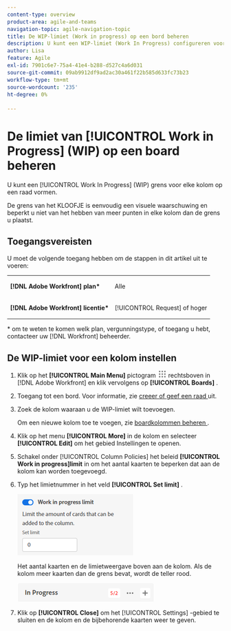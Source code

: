 ```yaml
---
content-type: overview
product-area: agile-and-teams
navigation-topic: agile-navigation-topic
title: De WIP-limiet (Work in progress) op een bord beheren
description: U kunt een WIP-limiet (Work In Progress) configureren voor elke kolom op een board.
author: Lisa
feature: Agile
exl-id: 7901c6e7-75a4-41e4-b288-d527c4a6d031
source-git-commit: 09ab9912df9ad2ac30a461f22b585d633fc73b23
workflow-type: tm+mt
source-wordcount: '235'
ht-degree: 0%

---
```


# De limiet van [!UICONTROL Work in Progress] (WIP) op een board beheren

U kunt een [!UICONTROL Work In Progress] (WIP) grens voor elke kolom op een raad vormen.

De grens van het KLOOFJE is eenvoudig een visuele waarschuwing en beperkt u niet van het hebben van meer punten in elke kolom dan de grens u plaatst.

## Toegangsvereisten

U moet de volgende toegang hebben om de stappen in dit artikel uit te voeren:

<table style="table-layout:auto"> 
 <col> 
 </col> 
 <col> 
 </col> 
 <tbody> 
  <tr> 
   <td role="rowheader"><strong>[!DNL Adobe Workfront] plan*</strong></td> 
   <td> <p>Alle</p> </td> 
  </tr> 
  <tr> 
   <td role="rowheader"><strong>[!DNL Adobe Workfront] licentie*</strong></td> 
   <td> <p>[!UICONTROL Request] of hoger</p> </td> 
  </tr> 
 </tbody> 
</table>

&#42; om te weten te komen welk plan, vergunningstype, of toegang u hebt, contacteer uw [!DNL Workfront] beheerder.

## De WIP-limiet voor een kolom instellen

1. Klik op het **[!UICONTROL Main Menu]** pictogram ![](assets/main-menu-icon.png) rechtsboven in [!DNL Adobe Workfront] en klik vervolgens op **[!UICONTROL Boards]** .
1. Toegang tot een bord. Voor informatie, zie [ creeer of geef een raad ](../../agile/get-started-with-boards/create-edit-board.md) uit.
1. Zoek de kolom waaraan u de WIP-limiet wilt toevoegen.

   Om een nieuwe kolom toe te voegen, zie [ boardkolommen beheren ](/help/quicksilver/agile/get-started-with-boards/manage-board-columns.md).

1. Klik op het menu **[!UICONTROL More]** in de kolom en selecteer **[!UICONTROL Edit]** om het gebied Instellingen te openen.
1. Schakel onder [!UICONTROL Column Policies] het beleid **[!UICONTROL Work in progress]limit** in om het aantal kaarten te beperken dat aan de kolom kan worden toegevoegd.
1. Typ het limietnummer in het veld **[!UICONTROL Set limit]** .

   ![ grens van het WIP voor kolom ](assets/boards-wip-limit-in-column.png)

   Het aantal kaarten en de limietweergave boven aan de kolom. Als de kolom meer kaarten dan de grens bevat, wordt de teller rood.

   ![ de grensteller van WIP ](assets/boards-wip-limit-counter.png)

1. Klik op **[!UICONTROL Close]** om het [!UICONTROL Settings] -gebied te sluiten en de kolom en de bijbehorende kaarten weer te geven.
